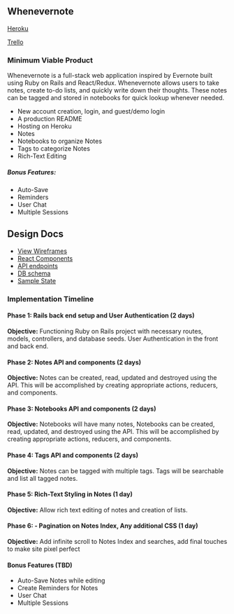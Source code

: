 ## Whenevernote

[Heroku](https://whenevernote.herokuapp.com)

[Trello](https://trello.com/b/SQD6TvvD/full-stack-project)

### Minimum Viable Product

Whenevernote is a full-stack web application inspired by Evernote built using Ruby on Rails and React/Redux. Whenevernote allows users to take notes, create to-do lists, and quickly write down their thoughts. These notes can be tagged and stored in notebooks for quick lookup whenever needed.

* New account creation, login, and guest/demo login
* A production README
* Hosting on Heroku
* Notes
* Notebooks to organize Notes
* Tags to categorize Notes
* Rich-Text Editing

##### Bonus Features:

* Auto-Save
* Reminders
* User Chat
* Multiple Sessions

## Design Docs

* [View Wireframes](./docs/wireframes)
* [React Components](./docs/component-hierarchy.md)
* [API endpoints](./docs/api-endpoints.md)
* [DB schema](./docs/schema.md)
* [Sample State](./docs/sample_state.md)

### Implementation Timeline

#### Phase 1: Rails back end setup and User Authentication (2 days)

**Objective:** Functioning Ruby on Rails project with necessary routes, models, controllers, and database seeds. User Authentication in the front and back end.

#### Phase 2: Notes API and components (2 days)

**Objective:** Notes can be created, read, updated and destroyed using the API. This will be accomplished by creating appropriate actions, reducers, and components.

#### Phase 3: Notebooks API and components (2 days)

**Objective:** Notebooks will have many notes, Notebooks can be created, read, updated, and destroyed using the API. This will be accomplished by creating appropriate actions, reducers, and components.

#### Phase 4: Tags API and components (2 days)

**Objective:** Notes can be tagged with multiple tags. Tags will be searchable and list all tagged notes.

#### Phase 5: Rich-Text Styling in Notes (1 day)

**Objective:** Allow rich text editing of notes and creation of lists.

#### Phase 6: - Pagination on Notes Index, Any additional CSS (1 day)

**Objective:** Add infinite scroll to Notes Index and searches, add final touches to make site pixel perfect

#### Bonus Features (TBD)

* Auto-Save Notes while editing
* Create Reminders for Notes
* User Chat
* Multiple Sessions
